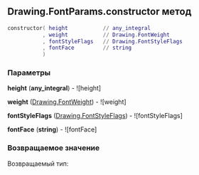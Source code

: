 ## Drawing.FontParams.constructor метод


```lua
constructor( height           // any_integral
           , weight           // Drawing.FontWeight
           , fontStyleFlags   // Drawing.FontStyleFlags
           , fontFace         // string
           )
```


### Параметры

**height** (**any_integral**) - ![height]

**weight** ([Drawing.FontWeight](../../Drawing/FontWeight.md)) - ![weight]

**fontStyleFlags** ([Drawing.FontStyleFlags](../../Drawing/FontStyleFlags.md)) - ![fontStyleFlags]

**fontFace** (**string**) - ![fontFace]

### Возвращаемое значение

Возвращаемый тип: 

